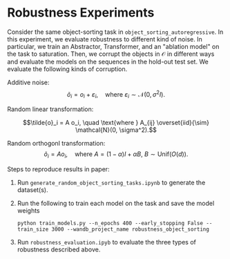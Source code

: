 # Robustness Experiments
Consider the same object-sorting task in `object_sorting_autoregressive`. In this experiment, we evaluate robustness to different kind of noise. In particular, we train an Abstractor, Transformer, and an "ablation model" on the task to saturation. Then, we corrupt the objects in $\mathcal{O}$ in different ways and evaluate the models on the sequences in the hold-out test set. We evaluate the following kinds of corruption.

Additive noise:
$$\tilde{o}_i = o_i + \varepsilon_i, \quad \text{where } \varepsilon_i \sim \mathcal{N}(0, \sigma^2 I).$$

Random linear transformation:

$$\tilde{o}_i = A o_i, \quad \text{where } A_{ij} \overset{iid}{\sim} \mathcal{N}(0, \sigma^2).$$

Random orthogonl transformation:
$$\tilde{o}_i = A o_i, \quad \text{where } A = (1 - \alpha) I + \alpha B,\ B \sim \text{Unif}(O(d)).$$

Steps to reproduce results in paper:

1) Run `generate_random_object_sorting_tasks.ipynb` to generate the dataset(s).

2) Run the following to train each model on the task and save the model weights
    ```
    python train_models.py --n_epochs 400 --early_stopping False --train_size 3000 --wandb_project_name robustness_object_sorting
    ```

3) Run `robustness_evaluation.ipyb` to evaluate the three types of robustness described above.